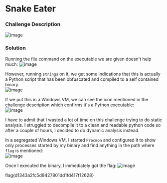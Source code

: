 # Snake Eater

### Challenge Description
![image](https://github.com/LazyTitan33/CTF-Writeups/assets/80063008/450b20c6-075c-4c20-a629-ad71b9a0e3c7)

### Solution
Running the file command on the executable we are given doesn't help much:
![image](https://github.com/LazyTitan33/CTF-Writeups/assets/80063008/f3face6a-a846-4348-ab0e-86fbfe788330)

However, running `strings` on it, we get some indications that this is actually a Python script that has been obfuscated and compiled to a self contained binary.  
![image](https://github.com/LazyTitan33/CTF-Writeups/assets/80063008/463b5c4b-e370-4dfb-8634-1e23577fe6f0)

If we put this in a Windows VM, we can see the icon mentioned in the challenge description which confirms it's a Python executable:  
![image](https://github.com/LazyTitan33/CTF-Writeups/assets/80063008/1cbfd62f-f653-47e5-a6a7-0928d724e6ca)

I have to admit that I wasted a lot of time on this challenge trying to do static analysis. I struggled to decompile it to a clean and readable python code so after a couple of hours, I decided to do dynamic analysis instead.

In a segregated Windows VM, I started `Procmon` and configured it to show only processes started by my binary and find anything in the path where `flag` is mentioned:  
![image](https://github.com/LazyTitan33/CTF-Writeups/assets/80063008/03dc3f98-1aeb-4285-9e97-8f01d5d61313)

Once I executed the binary, I immediately got the flag:
![image](https://github.com/LazyTitan33/CTF-Writeups/assets/80063008/962efcbe-a81b-4f8f-bf42-f7a4e567777c)

flag{d1343a2fc5d8427801dd1fd417f12628}
